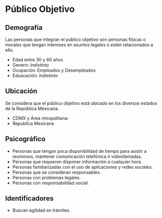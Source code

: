 # Público Objetivo

## Demografía
Las personas que integran el público objetivo son personas físicas o morales que tengan intereses en asuntos legales o estén relacionados a ello.
- Edad entre 30 y 60 años
- Genero: *Indistinto*
- Ocupación: Empleados y Desempleados
- Eduacación: *Indistinto*


## Ubicación
Se considera que el público objetivo está ubicado en los diversos estados de la República Mexicana. 
- CDMX y Área mtropolitana-
- Republica Mexicana

## Psicográfico
- Personas que tengan poca disponibilidad de tiempo para asistir a reuniones, mantener comunicación telefónica ó videollamadas. 
- Personas que requieren disponer información a cualquier hora. 
- Personas familiarizadas con el uso de aplicaciones y redes sociales.
- Personas que se consideran responsables.
- Personas con problemas legales.
- Personas con responsabilidad social.

## Identificadores
- Buscan agilidad en trámites.